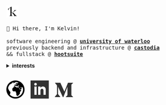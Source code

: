 <p>
  <img src="https://raw.githubusercontent.com/0kzh/0kzh/master/logo.svg" width="32px">
  <br><br>
  <samp>
  👋 Hi there, I'm Kelvin!<br><br>
  software engineering @ <b><a href="https://uwaterpoo.ca">university of waterloo</a></b><br>
  previously backend and infrastructure @ <b><a href="https://castodia.com">castodia</a></b><br>
  && fullstack @ <b><a href="https://hootsuite.com">hootsuite</a></b>
  </samp>
</p>

<details>
  <summary><b>interests</b></summary>
  <br>
  <samp>
  <ul>
    <li><a href="https://kelvinzhang.ca/photo/">photography</a> 📸</li>
    <li><a href="https://kelvinzhang.ca/work">building things</a> 🛠</li>
    <li>non-fiction 📕</li>
    <li>weightlifting & tennis 🏋🏻‍♂️</li>
    <li>coffee ☕️</li>
  </ul>
  </samp>
</details>
<br>

[![kelvinzhang.ca](https://raw.githubusercontent.com/0kzh/0kzh/master/website.svg)](https://kelvinzhang.ca/)
&nbsp;&nbsp;
[![linkedin](https://raw.githubusercontent.com/0kzh/0kzh/master/linkedin.svg)](https://linkedin.com/in/kelvin-zhang/)
&nbsp;&nbsp;
[![medium](https://raw.githubusercontent.com/0kzh/0kzh/master/medium.svg)](https://medium.com/@0kzh)
